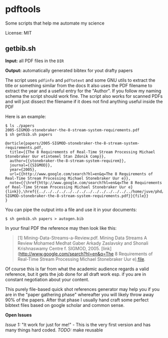 pdftools
========

Some scripts that help me automate my science

License: MIT

getbib.sh
---------
**Input:** all PDF files in the `DIR`

**Output:** automatically generated bibtex for yout drafty papers

The script uses `pdfinfo` and `pdftotext` and some GNU utils to extract the title or something similar from the docs
It also uses the PDF filename to extract the year and a useful entry for the "Author".
If you follow my naming schema the script should work fine.
The script also works for scanned PDFs and will just dissect the filename if it does not find anything useful inside the PDF

Here is an example:

    $ ls ./papers
    2005-SIGMOD-stonebraker-the-8-stream-system-requirements.pdf
    $ sh getbib.sh papers
    
    @article{papers/2005-SIGMOD-stonebraker-the-8-stream-system-requirements.pdf,
      title={{The 8 Requirements of Real-Time Stream Processing Michael Stonebraker Uur etintemel Stan Zdonik Comp}},
      author={{stonebraker-the-8-stream-system-requirem}},
      journal={{SIGMOD}},
      year={2005},
      url={{http://www.google.com/search?hl=en&q=The 8 Requirements of Real-Time Stream Processing Michael Stonebraker Uur e}},
      note={{\href{http://www.google.com/search?hl=en&q=The 8 Requirements of Real-Time Stream Processing Michael Stonebraker Uur e}{link}},\href{{../../../../../../../../../../../../../../home/juve/phd/papers/2005-SIGMOD-stonebraker-the-8-stream-system-requirements.pdf}}{file}}
    }
    
You can pipe the output into a file and use it in your documents:

    $ sh genbib.sh papers > autogen.bib

In your final PDF the reference may then look like this:

> [1] Mining-Data-Streams-a-Review.pdf. Mining Data Streams A Review Mohamed Medhat Gaber
> Arkady Zaslavsky and Shonali Krishnaswamy Centre f. SIGMOD, 2005. [link](http://www.google.com/search?hl=en&q=The 8 Requirements of Real-Time Stream Processing Michael Stonebraker Uur e),[file](\href{{../../../../../../../../../../../../../../home/juve/phd/papers/2005-SIGMOD-stonebraker-the-8-stream-system-requirements.pdf).

Of course this is far from what the academic audience regards a valid reference,
but it gets the job done for all draft work esp. if you are in constant negotiation about your content.

This purely file-based quick shot references generator may help you if you are in the "paper gathering phase"
whereafter you will likely throw away 90% of the papers. After that phase I usually hand craft some perfect bibtext files based on google scholar and common sense.

**Open Issues**

*Issue 1:* "It work for just for me!" - This is the very first version and has many things hard coded. *TODO:* make reusable







